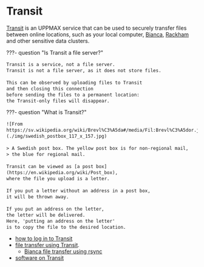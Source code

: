 # Transit

[Transit](../cluster_guides/transit.md)
is an UPPMAX service that can be used to securely transfer files
between online locations, such as your local computer, [Bianca](bianca.md),
[Rackham](rackham.md) and other sensitive data clusters.

???- question "Is Transit a file server?"

    Transit is a service, not a file server.
    Transit is not a file server, as it does not store files.

    This can be observed by uploading files to Transit
    and then closing this connection
    before sending the files to a permanent location:
    the Transit-only files will disappear.

???- question "What is Transit?"

    ![From https://sv.wikipedia.org/wiki/Brevl%C3%A5da#/media/Fil:Brevl%C3%A5dor.jpg](./img/swedish_postbox_117_x_157.jpg)

    > A Swedish post box. The yellow post box is for non-regional mail,
    > the blue for regional mail.

    Transit can be viewed as [a post box](https://en.wikipedia.org/wiki/Post_box),
    where the file you upload is a letter.

    If you put a letter without an address in a post box,
    it will be thrown away.

    If you put an address on the letter,
    the letter will be delivered.
    Here, 'putting an address on the letter'
    is to copy the file to the desired location.

- [how to log in to Transit](../cluster_guides/login_transit.md)
- [file transfer using Transit](../cluster_guides/transfer_transit.md).
  - [Bianca file transfer using rsync](../software/bianca_file_transfer_using_rsync.md)
- [software on Transit](../cluster_guides/software_on_transit.md)
